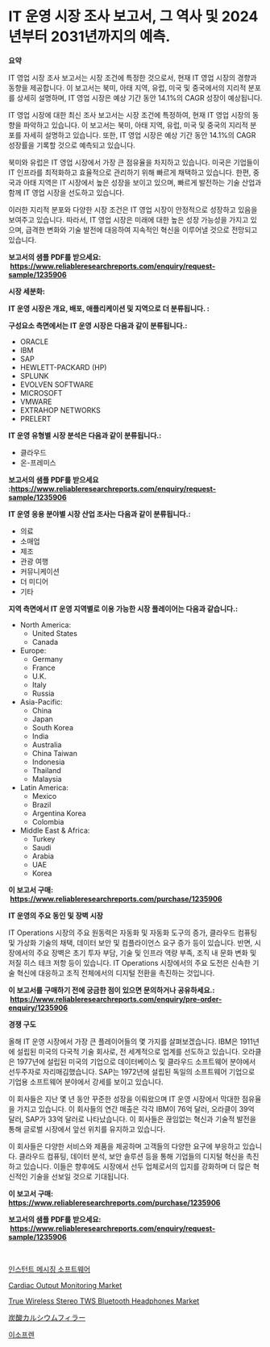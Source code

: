 <p><h1>IT 운영 시장 조사 보고서, 그 역사 및 2024년부터 2031년까지의 예측.</h1></p><p><strong>요약</strong></p>
<p><p>IT 영업 시장 조사 보고서는 시장 조건에 특정한 것으로서, 현재 IT 영업 시장의 경향과 동향을 제공합니다. 이 보고서는 북미, 아태 지역, 유럽, 미국 및 중국에서의 지리적 분포를 상세히 설명하며, IT 영업 시장은 예상 기간 동안 14.1%의 CAGR 성장이 예상됩니다.</p><p>IT 영업 시장에 대한 최신 조사 보고서는 시장 조건에 특정하여, 현재 IT 영업 시장의 동향을 파악하고 있습니다. 이 보고서는 북미, 아태 지역, 유럽, 미국 및 중국의 지리적 분포를 자세히 설명하고 있습니다. 또한, IT 영업 시장은 예상 기간 동안 14.1%의 CAGR 성장률을 기록할 것으로 예측되고 있습니다.</p><p>북미와 유럽은 IT 영업 시장에서 가장 큰 점유율을 차지하고 있습니다. 미국은 기업들이 IT 인프라를 최적화하고 효율적으로 관리하기 위해 빠르게 채택하고 있습니다. 한편, 중국과 아태 지역은 IT 시장에서 높은 성장을 보이고 있으며, 빠르게 발전하는 기술 산업과 함께 IT 영업 시장을 선도하고 있습니다.</p><p>이러한 지리적 분포와 다양한 시장 조건은 IT 영업 시장이 안정적으로 성장하고 있음을 보여주고 있습니다. 따라서, IT 영업 시장은 미래에 대한 높은 성장 가능성을 가지고 있으며, 급격한 변화와 기술 발전에 대응하여 지속적인 혁신을 이루어낼 것으로 전망되고 있습니다.</p></p>
<p><strong>보고서의 샘플 PDF를 받으세요: &nbsp;<a href="https://www.reliableresearchreports.com/enquiry/request-sample/1235906">https://www.reliableresearchreports.com/enquiry/request-sample/1235906</a></strong></p>
<p><strong>시장 세분화:</strong></p>
<p><strong> IT 운영 시장은 개요, 배포, 애플리케이션 및 지역으로 더 분류됩니다. :</strong></p>
<p><strong>구성요소 측면에서는 IT 운영 시장은 다음과 같이 분류됩니다.:</strong></p>
<p><ul><li>ORACLE</li><li>IBM</li><li>SAP</li><li>HEWLETT-PACKARD (HP)</li><li>SPLUNK</li><li>EVOLVEN SOFTWARE</li><li>MICROSOFT</li><li>VMWARE</li><li>EXTRAHOP NETWORKS</li><li>PRELERT</li></ul></p>
<p><strong> IT 운영 유형별 시장 분석은 다음과 같이 분류됩니다.:</strong></p>
<p><ul><li>클라우드</li><li>온-프레미스</li></ul></p>
<p><strong>보고서의 샘플 PDF를 받으세요 :<a href="https://www.reliableresearchreports.com/enquiry/request-sample/1235906">https://www.reliableresearchreports.com/enquiry/request-sample/1235906</a></strong></p>
<p><strong> IT 운영 응용 분야별 시장 산업 조사는 다음과 같이 분류됩니다.:</strong></p>
<p><ul><li>의료</li><li>소매업</li><li>제조</li><li>관광 여행</li><li>커뮤니케이션</li><li>더 미디어</li><li>기타</li></ul></p>
<p><strong>지역 측면에서 IT 운영 지역별로 이용 가능한 시장 플레이어는 다음과 같습니다.:</strong></p>
<p><ul>
    <li>
        North America:
        <ul>
            <li>United States</li>
            <li>Canada</li>
        </ul>
    </li>
    <li>
        Europe:
        <ul>
            <li>Germany</li>
            <li>France</li>
            <li>U.K.</li>
            <li>Italy</li>
            <li>Russia</li>
        </ul>
    </li>
    <li>
        Asia-Pacific:
        <ul>
            <li>China</li>
            <li>Japan</li>
            <li>South Korea</li>
            <li>India</li>
            <li>Australia</li>
            <li>China Taiwan</li>
            <li>Indonesia</li>
            <li>Thailand</li>
            <li>Malaysia</li>
        </ul>
    </li>
    <li>
        Latin America:
        <ul>
            <li>Mexico</li>
            <li>Brazil</li>
            <li>Argentina Korea</li>
            <li>Colombia</li>
        </ul>
    </li>
    <li>
        Middle East & Africa:
        <ul>
            <li>Turkey</li>
            <li>Saudi</li>
            <li>Arabia</li>
            <li>UAE</li>
            <li>Korea</li>
        </ul>
    </li>
    </ul></p>
<p><strong>이 보고서 구매: &nbsp;<a href="https://www.reliableresearchreports.com/purchase/1235906">https://www.reliableresearchreports.com/purchase/1235906</a></strong></p>
<p><strong>IT 운영의 주요 동인 및 장벽 시장</strong></p>
<p><p>IT Operations 시장의 주요 원동력은 자동화 및 자동화 도구의 증가, 클라우드 컴퓨팅 및 가상화 기술의 채택, 데이터 보안 및 컴플라이언스 요구 증가 등이 있습니다. 반면, 시장에서의 주요 장벽은 초기 투자 부담, 기술 및 인프라 역량 부족, 조직 내 문화 변화 및 저질 히스 테크 저항 등이 있습니다. IT Operations 시장에서의 주요 도전은 신속한 기술 혁신에 대응하고 조직 전체에서의 디지털 전환을 촉진하는 것입니다.</p></p>
<p><strong>이 보고서를 구매하기 전에 궁금한 점이 있으면 문의하거나 공유하세요.: &nbsp;<a href="https://www.reliableresearchreports.com/enquiry/pre-order-enquiry/1235906">https://www.reliableresearchreports.com/enquiry/pre-order-enquiry/1235906</a></strong></p>
<p><strong>경쟁 구도</strong></p>
<p><p>올해 IT 운영 시장에서 가장 큰 플레이어들의 몇 가지를 살펴보겠습니다. IBM은 1911년에 설립된 미국의 다국적 기술 회사로, 전 세계적으로 업계를 선도하고 있습니다. 오라클은 1977년에 설립된 미국의 기업으로 데이터베이스 및 클라우드 소프트웨어 분야에서 선두주자로 자리매김했습니다. SAP는 1972년에 설립된 독일의 소프트웨어 기업으로 기업용 소프트웨어 분야에서 강세를 보이고 있습니다.</p><p>이 회사들은 지난 몇 년 동안 꾸준한 성장을 이뤄왔으며 IT 운영 시장에서 막대한 점유율을 가지고 있습니다. 이 회사들의 연간 매출은 각각 IBM이 76억 달러, 오라클이 39억 달러, SAP가 33억 달러로 나타났습니다. 이 회사들은 끊임없는 혁신과 기술적 발전을 통해 글로벌 시장에서 앞선 위치를 유지하고 있습니다.</p><p>이 회사들은 다양한 서비스와 제품을 제공하며 고객들의 다양한 요구에 부응하고 있습니다. 클라우드 컴퓨팅, 데이터 분석, 보안 솔루션 등을 통해 기업들의 디지털 혁신을 촉진하고 있습니다. 이들은 향후에도 시장에서 선두 업체로서의 입지를 강화하며 더 많은 혁신적인 기술을 선보일 것으로 기대됩니다.</p></p>
<p><strong>이 보고서 구매: &nbsp; <a href="https://www.reliableresearchreports.com/purchase/1235906">https://www.reliableresearchreports.com/purchase/1235906</a></strong></p>
<p><strong>보고서의 샘플 PDF를 받으세요: &nbsp;<a href="https://www.reliableresearchreports.com/enquiry/request-sample/1235906">https://www.reliableresearchreports.com/enquiry/request-sample/1235906</a></strong><strong></strong></p>
<p>&nbsp;</p>
<p><p><a href="https://medium.com/@wilburkihn5676/%EC%A6%89%EA%B0%81%EC%A0%81%EC%9D%B8-%EB%A9%94%EC%8B%9C%EC%A7%95-%EC%86%8C%ED%94%84%ED%8A%B8%EC%9B%A8%EC%96%B4-%EC%8B%9C%EC%9E%A5%EC%9D%80-%EC%8B%9C%EC%9E%A5-%EC%A0%90%EC%9C%A0%EC%9C%A8-%ED%81%AC%EA%B8%B0-%EB%B0%8F-2031%EB%85%84%EA%B9%8C%EC%A7%80%EC%9D%98-%EC%98%88%EC%B8%A1%EC%9D%84-%EC%A4%91%EC%A0%90%EC%9C%BC%EB%A1%9C%ED%95%A9%EB%8B%88%EB%8B%A4-305b74c6c4cb">인스턴트 메시징 소프트웨어</a></p><p><a href="https://issuu.com/reportprime-2/docs/cardiac-output-monitoring-market-size-2030.pptx">Cardiac Output Monitoring Market</a></p><p><a href="https://github.com/GroverBarry/Market-Research-Report-List-4/blob/main/true-wireless-stereo-tws-bluetooth-headphones-market.md">True Wireless Stereo TWS Bluetooth Headphones Market</a></p><p><a href="https://github.com/ppmazlotr77499/Market-Research-Report-List-1/blob/main/8367975186533.md">炭酸カルシウムフィラー</a></p><p><a href="https://github.com/idcefvhkdut6/Market-Research-Report-List-1/blob/main/4197506186498.md">이소프렌</a></p></p>